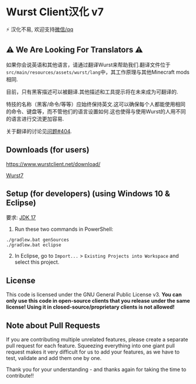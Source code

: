 # Wurst Client汉化 v7
⚡ 汉化不易, 欢迎支持[微信/qq](https://docs.qq.com/doc/DYWJKZ2ZtdmVPZmVY?groupUin=T5BcGlDMhmyDFAE2uMfQvQ%253D%253D&ADUIN=750215287&ADSESSION=1632535109&ADTAG=CLIENT.QQ.5827_.0&ADPUBNO=27151&jumpuin=750215287)
## ⚠ We Are Looking For Translators ⚠

如果你会说英语和其他语言，请通过翻译Wurst来帮助我们.翻译文件位于`src/main/resources/assets/wurst/lang`中，其工作原理与其他Minecraft mods相同.

目前，只有黑客描述可以被翻译.其他描述和工具提示将在未来成为可翻译的.

特技的名称（黑客/命令/等等）应始终保持英文.这可以确保每个人都能使用相同的命令、键盘等，而不管他们的语言设置如何.这也使得与使用Wurst的人用不同的语言进行交流更加容易.

关于翻译的讨论见[问题#404](https://github.com/Wurst-Imperium/Wurst7/issues/404).
## Downloads (for users)

https://www.wurstclient.net/download/

[Wurst7](https://socialify-mzymgsg1c-whe.vercel.app/buiawpkgew1/Wurst7/image?description=1&font=Inter&forks=1&issues=1&language=1&owner=1&pattern=Plus&pulls=1&stargazers=1&theme=Dark)

## Setup (for developers) (using Windows 10 & Eclipse)

要求: [JDK 17](https://adoptium.net/?variant=openjdk17&jvmVariant=hotspot)

1. Run these two commands in PowerShell:

```
./gradlew.bat genSources
./gradlew.bat eclipse
```

2. In Eclipse, go to `Import...` > `Existing Projects into Workspace` and select this project.

## License

This code is licensed under the GNU General Public License v3. **You can only use this code in open-source clients that you release under the same license! Using it in closed-source/proprietary clients is not allowed!**

## Note about Pull Requests

If you are contributing multiple unrelated features, please create a separate pull request for each feature. Squeezing everything into one giant pull request makes it very difficult for us to add your features, as we have to test, validate and add them one by one.

Thank you for your understanding - and thanks again for taking the time to contribute!!
